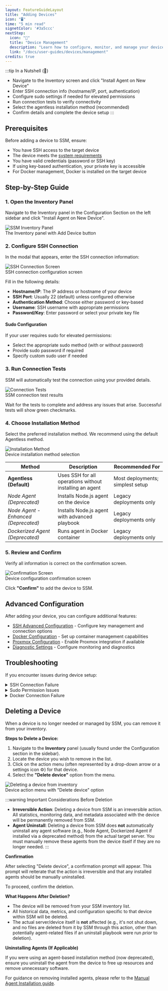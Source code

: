 ```yaml
---
layout: FeatureGuideLayout
title: "Adding Devices"
icon: "🖥️"
time: "5 min read"
signetColor: '#3a5ccc'
nextStep:
  icon: "🔧"
  title: "Device Management"
  description: "Learn how to configure, monitor, and manage your devices"
  link: "/docs/user-guides/devices/management"
credits: true
---
```


:::tip In a Nutshell (🌰)
- Navigate to the Inventory screen and click "Install Agent on New Device"
- Enter SSH connection info (hostname/IP, port, authentication)
- Configure sudo settings if needed for elevated permissions
- Run connection tests to verify connectivity
- Select the agentless installation method (recommended)
- Confirm details and complete the device setup
:::

## Prerequisites

Before adding a device to SSM, ensure:

- You have SSH access to the target device
- The device meets the [system requirements](/docs/getting-started/requirements)
- You have valid credentials (password or SSH key)
- If using key-based authentication, your private key is accessible
- For Docker management, Docker is installed on the target device

## Step-by-Step Guide

### 1. Open the Inventory Panel

Navigate to the Inventory panel in the Configuration Section on the left sidebar and click "Install Agent on New Device".

<div class="screenshot-container">
  <img src="/images/add-device-add-device-1.png" alt="SSM Inventory Panel" class="screenshot" />
  <div class="screenshot-caption">The Inventory panel with Add Device button</div>
</div>

### 2. Configure SSH Connection

In the modal that appears, enter the SSH connection information:

<div class="screenshot-container">
  <img src="/images/add-device-add-device-2.png" alt="SSH Connection Screen" class="screenshot" />
  <div class="screenshot-caption">SSH connection configuration screen</div>
</div>

Fill in the following details:
- **Hostname/IP**: The IP address or hostname of your device
- **SSH Port**: Usually 22 (default) unless configured otherwise
- **Authentication Method**: Choose either password or key-based
- **Username**: SSH username with appropriate permissions
- **Password/Key**: Enter password or select your private key file

#### Sudo Configuration

If your user requires sudo for elevated permissions:
- Select the appropriate sudo method (with or without password)
- Provide sudo password if required
- Specify custom sudo user if needed

### 3. Run Connection Tests

SSM will automatically test the connection using your provided details.

<div class="screenshot-container">
  <img src="/images/add-device-add-device-6.png" alt="Connection Tests" class="screenshot" />
  <div class="screenshot-caption">SSM connection test results</div>
</div>

Wait for the tests to complete and address any issues that arise. Successful tests will show green checkmarks.

### 4. Choose Installation Method

Select the preferred installation method. We recommend using the default Agentless method.

<div class="screenshot-container">
  <img src="/images/add-device-add-device-7.png" alt="Installation Method" class="screenshot" />
  <div class="screenshot-caption">Device installation method selection</div>
</div>

| Method | Description | Recommended For |
|--------|-------------|----------------|
| **Agentless (Default)** | Uses SSH for all operations without installing an agent | Most deployments; simplest setup |
| *Node Agent (Deprecated)* | Installs Node.js agent on the device | Legacy deployments only |
| *Node Agent - Enhanced (Deprecated)* | Installs Node.js agent with advanced playbook | Legacy deployments only |
| *Dockerized Agent (Deprecated)* | Runs agent in Docker container | Legacy deployments only |

### 5. Review and Confirm

Verify all information is correct on the confirmation screen.

<div class="screenshot-container">
  <img src="/images/add-device-add-device-4.png" alt="Confirmation Screen" class="screenshot" />
  <div class="screenshot-caption">Device configuration confirmation screen</div>
</div>

Click **"Confirm"** to add the device to SSM.

## Advanced Configuration

After adding your device, you can configure additional features:

- [SSH Advanced Configuration](/docs/user-guides/devices/configuration/ssh) - Configure key management and connection options
- [Docker Configuration](/docs/user-guides/devices/configuration/docker) - Set up container management capabilities
- [Proxmox Configuration](/docs/user-guides/devices/configuration/proxmox) - Enable Proxmox integration if available
- [Diagnostic Settings](/docs/user-guides/devices/configuration/diagnostic) - Configure monitoring and diagnostics

## Troubleshooting

If you encounter issues during device setup:

<details>
<summary>SSH Connection Failure</summary>

**Problem**: SSM can't establish SSH connection to your device.

**Solutions**:
1. Verify IP address/hostname is correct
2. Confirm SSH service is running on the device
3. Check if firewall is blocking port 22 (or your custom SSH port)
4. Ensure credentials are correct

**Verification Command**:
```bash
# Test SSH connection from your local machine
ssh username@device_ip -p port
```
</details>

<details>
<summary>Sudo Permission Issues</summary>

**Problem**: SSM can connect but fails when using sudo commands.

**Solutions**:
1. Verify sudo password is correct
2. Check that user has sudo privileges on the device
3. Confirm sudo configuration doesn't require tty
4. Try using a different sudo method in the configuration

**Modify sudoers if needed**:
```bash
# Add this line to /etc/sudoers to allow passwordless sudo for specific commands
username ALL=(ALL) NOPASSWD: /usr/bin/docker,/usr/bin/docker-compose
```
</details>

<details>
<summary>Docker Connection Failure</summary>

**Problem**: SSM connects via SSH but can't communicate with Docker.

**Solutions**:
1. Verify Docker is installed on the device
2. Ensure your user has permission to access Docker
3. Check Docker socket permissions
4. Configure Docker to listen on TCP if needed

**Add user to Docker group**:
```bash
sudo usermod -aG docker username
```
</details>

## Deleting a Device

When a device is no longer needed or managed by SSM, you can remove it from your inventory.

**Steps to Delete a Device:**

1.  Navigate to the **Inventory** panel (usually found under the Configuration section in the sidebar).
2.  Locate the device you wish to remove in the list.
3.  Click on the action menu (often represented by a drop-down arrow or a settings icon ⚙️) for that device.
4.  Select the **"Delete device"** option from the menu.

<div class="screenshot-container">
  <img src="/images/delete-device-1.png" alt="Deleting a device from inventory" class="screenshot" />
  <div class="screenshot-caption">Device action menu with "Delete device" option</div>
</div>

:::warning Important Considerations Before Deletion
- **Irreversible Action**: Deleting a device from SSM is an irreversible action. All statistics, monitoring data, and metadata associated with the device will be permanently removed from SSM.
- **Agent Uninstall**: Deleting a device from SSM does **not** automatically uninstall any agent software (e.g., Node Agent, Dockerized Agent if installed via a deprecated method) from the actual target server. You must manually remove these agents from the device itself if they are no longer needed.
:::

**Confirmation**

After selecting "Delete device", a confirmation prompt will appear. This prompt will reiterate that the action is irreversible and that any installed agents should be manually uninstalled.

To proceed, confirm the deletion.

**What Happens After Deletion?**

- The device will be removed from your SSM inventory list.
- All historical data, metrics, and configuration specific to that device within SSM will be deleted.
- The actual server/device itself is **not** affected (e.g., it's not shut down, and no files are deleted from it by SSM through this action, other than potentially agent-related files if an uninstall playbook were run *prior* to deletion).

**Uninstalling Agents (If Applicable)**

If you were using an agent-based installation method (now deprecated), ensure you uninstall the agent from the device to free up resources and remove unnecessary software.

For guidance on removing installed agents, please refer to the [Manual Agent Installation guide](/docs/reference/installation/manual-agent-install#uninstalling-the-agent).
